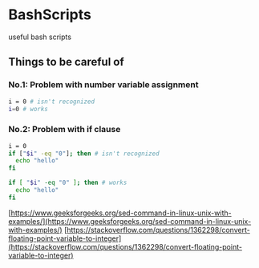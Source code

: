 # BashScripts
useful bash scripts



## Things to be careful of
### No.1: Problem with number variable assignment

```sh
i = 0 # isn't recognized
i=0 # works
```

### No.2: Problem with if clause
```sh
i = 0
if ["$i" -eq "0"]; then # isn't recognized
  echo "hello"
fi

if [ "$i" -eq "0" ]; then # works
  echo "hello"
fi
```

[https://www.geeksforgeeks.org/sed-command-in-linux-unix-with-examples/](https://www.geeksforgeeks.org/sed-command-in-linux-unix-with-examples/)
[https://stackoverflow.com/questions/1362298/convert-floating-point-variable-to-integer](https://stackoverflow.com/questions/1362298/convert-floating-point-variable-to-integer)
